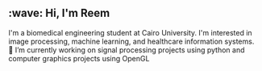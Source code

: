 
<h2> :wave: Hi, I'm Reem </h2>

I'm a biomedical engineering student at Cairo University.
I'm interested in image processing, machine learning, and healthcare information systems. 
</br>
🔭 I’m currently working on signal processing projects using python and computer graphics projects using OpenGL

<!--
**ReemYasser2/ReemYasser2** is a ✨ _special_ ✨ repository because its `README.md` (this file) appears on your GitHub profile.

Here are some ideas to get you started:


- 🌱 I’m currently learning ...
- 👯 I’m looking to collaborate on ...
- 🤔 I’m looking for help with ...
- 💬 Ask me about ...
- 📫 How to reach me: ...
- 😄 Pronouns: ...
- ⚡ Fun fact: ...
-->
